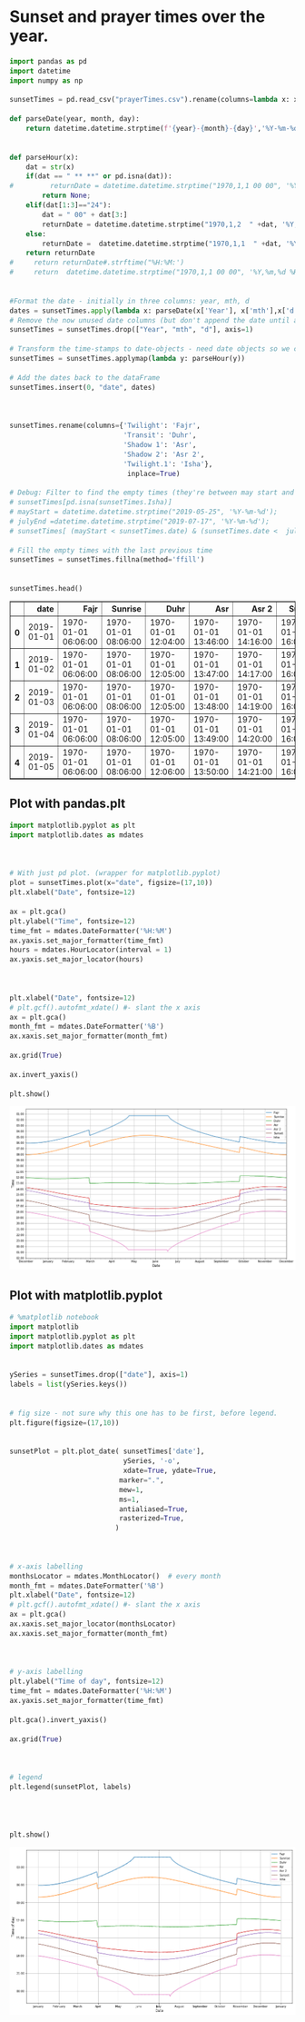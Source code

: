 
# Sunset and prayer times over the year.


```python
import pandas as pd
import datetime
import numpy as np

sunsetTimes = pd.read_csv("prayerTimes.csv").rename(columns=lambda x: x.strip())

def parseDate(year, month, day):
    return datetime.datetime.strptime(f'{year}-{month}-{day}','%Y-%m-%d')


def parseHour(x):
    dat = str(x)
    if(dat == " ** **" or pd.isna(dat)):
#         returnDate = datetime.datetime.strptime("1970,1,1 00 00", '%Y,%m,%d %H %M')#.time()
        return None;
    elif(dat[1:3]=="24"):
        dat = " 00" + dat[3:]
        returnDate = datetime.datetime.strptime("1970,1,2  " +dat, '%Y,%m,%d %H %M')#.time()
    else:
        returnDate =  datetime.datetime.strptime("1970,1,1  " +dat, '%Y,%m,%d %H %M')#.time()
    return returnDate
#     return returnDate#.strftime("%H:%M:')
#     return  datetime.datetime.strptime("1970,1,1 00 00", '%Y,%m,%d %H %M') - returnDate


#Format the date - initially in three columns: year, mth, d
dates = sunsetTimes.apply(lambda x: parseDate(x['Year'], x['mth'],x['d']), axis=1 );
# Remove the now unused date columns (but don't append the date until after we've transformed the times)
sunsetTimes = sunsetTimes.drop(["Year", "mth", "d"], axis=1)

# Transform the time-stamps to date-objects - need date objects so we can plot them.
sunsetTimes = sunsetTimes.applymap(lambda y: parseHour(y))

# Add the dates back to the dataFrame
sunsetTimes.insert(0, "date", dates)



sunsetTimes.rename(columns={'Twilight': 'Fajr', 
                            'Transit': 'Duhr', 
                            'Shadow 1': 'Asr', 
                            'Shadow 2': 'Asr 2',
                            'Twilight.1': 'Isha'}, 
                             inplace=True)

# Debug: Filter to find the empty times (they're between may start and July End)
# sunsetTimes[pd.isna(sunsetTimes.Isha)]
# mayStart = datetime.datetime.strptime("2019-05-25", '%Y-%m-%d');
# julyEnd =datetime.datetime.strptime("2019-07-17", '%Y-%m-%d');
# sunsetTimes[ (mayStart < sunsetTimes.date) & (sunsetTimes.date <  julyEnd) ]

# Fill the empty times with the last previous time
sunsetTimes = sunsetTimes.fillna(method='ffill')


sunsetTimes.head()

```




<div>
<style scoped>
    .dataframe tbody tr th:only-of-type {
        vertical-align: middle;
    }

    .dataframe tbody tr th {
        vertical-align: top;
    }

    .dataframe thead th {
        text-align: right;
    }
</style>
<table border="1" class="dataframe">
  <thead>
    <tr style="text-align: right;">
      <th></th>
      <th>date</th>
      <th>Fajr</th>
      <th>Sunrise</th>
      <th>Duhr</th>
      <th>Asr</th>
      <th>Asr 2</th>
      <th>Sunset</th>
      <th>Isha</th>
    </tr>
  </thead>
  <tbody>
    <tr>
      <th>0</th>
      <td>2019-01-01</td>
      <td>1970-01-01 06:06:00</td>
      <td>1970-01-01 08:06:00</td>
      <td>1970-01-01 12:04:00</td>
      <td>1970-01-01 13:46:00</td>
      <td>1970-01-01 14:16:00</td>
      <td>1970-01-01 16:02:00</td>
      <td>1970-01-01 18:02:00</td>
    </tr>
    <tr>
      <th>1</th>
      <td>2019-01-02</td>
      <td>1970-01-01 06:06:00</td>
      <td>1970-01-01 08:06:00</td>
      <td>1970-01-01 12:05:00</td>
      <td>1970-01-01 13:47:00</td>
      <td>1970-01-01 14:17:00</td>
      <td>1970-01-01 16:03:00</td>
      <td>1970-01-01 18:03:00</td>
    </tr>
    <tr>
      <th>2</th>
      <td>2019-01-03</td>
      <td>1970-01-01 06:06:00</td>
      <td>1970-01-01 08:06:00</td>
      <td>1970-01-01 12:05:00</td>
      <td>1970-01-01 13:48:00</td>
      <td>1970-01-01 14:19:00</td>
      <td>1970-01-01 16:04:00</td>
      <td>1970-01-01 18:04:00</td>
    </tr>
    <tr>
      <th>3</th>
      <td>2019-01-04</td>
      <td>1970-01-01 06:06:00</td>
      <td>1970-01-01 08:06:00</td>
      <td>1970-01-01 12:05:00</td>
      <td>1970-01-01 13:49:00</td>
      <td>1970-01-01 14:20:00</td>
      <td>1970-01-01 16:05:00</td>
      <td>1970-01-01 18:05:00</td>
    </tr>
    <tr>
      <th>4</th>
      <td>2019-01-05</td>
      <td>1970-01-01 06:06:00</td>
      <td>1970-01-01 08:06:00</td>
      <td>1970-01-01 12:06:00</td>
      <td>1970-01-01 13:50:00</td>
      <td>1970-01-01 14:21:00</td>
      <td>1970-01-01 16:07:00</td>
      <td>1970-01-01 18:06:00</td>
    </tr>
  </tbody>
</table>
</div>



## Plot with pandas.plt




```python
import matplotlib.pyplot as plt
import matplotlib.dates as mdates



# With just pd plot. (wrapper for matplotlib.pyplot)
plot = sunsetTimes.plot(x="date", figsize=(17,10))
plt.xlabel("Date", fontsize=12)

ax = plt.gca()
plt.ylabel("Time", fontsize=12)
time_fmt = mdates.DateFormatter('%H:%M')
ax.yaxis.set_major_formatter(time_fmt)
hours = mdates.HourLocator(interval = 1)
ax.yaxis.set_major_locator(hours)



plt.xlabel("Date", fontsize=12)
# plt.gcf().autofmt_xdate() #- slant the x axis
ax = plt.gca() 
month_fmt = mdates.DateFormatter('%B')
ax.xaxis.set_major_formatter(month_fmt)

ax.grid(True)

ax.invert_yaxis()

plt.show()

```


![png](notebook_output_files/notebook_output_3_0.png)


## Plot with matplotlib.pyplot




```python
# %matplotlib notebook
import matplotlib
import matplotlib.pyplot as plt
import matplotlib.dates as mdates


ySeries = sunsetTimes.drop(["date"], axis=1)
labels = list(ySeries.keys())


# fig size - not sure why this one has to be first, before legend.
plt.figure(figsize=(17,10))


sunsetPlot = plt.plot_date( sunsetTimes['date'], 
                            ySeries, '-o',
                            xdate=True, ydate=True,
                           marker=".",
                           mew=1,
                           ms=1,
                           antialiased=True,
                           rasterized=True,
                          )



# x-axis labelling
monthsLocator = mdates.MonthLocator()  # every month
month_fmt = mdates.DateFormatter('%B')
plt.xlabel("Date", fontsize=12)
# plt.gcf().autofmt_xdate() #- slant the x axis
ax = plt.gca() 
ax.xaxis.set_major_locator(monthsLocator)
ax.xaxis.set_major_formatter(month_fmt)



# y-axis labelling
plt.ylabel("Time of day", fontsize=12)
time_fmt = mdates.DateFormatter('%H:%M')
ax.yaxis.set_major_formatter(time_fmt)

plt.gca().invert_yaxis()

ax.grid(True)



# legend
plt.legend(sunsetPlot, labels)




plt.show()
```


![png](notebook_output_files/notebook_output_5_0.png)


